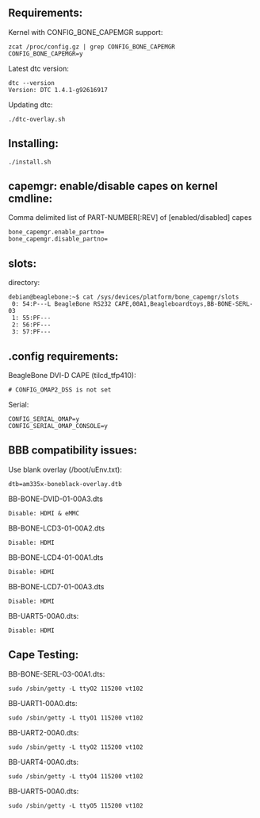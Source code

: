 Requirements:
------------

Kernel with CONFIG_BONE_CAPEMGR support:

    zcat /proc/config.gz | grep CONFIG_BONE_CAPEMGR
    CONFIG_BONE_CAPEMGR=y

Latest dtc version:

    dtc --version
    Version: DTC 1.4.1-g92616917


Updating dtc:

    ./dtc-overlay.sh

Installing:
------------

    ./install.sh

capemgr: enable/disable capes on kernel cmdline:
------------

Comma delimited list of PART-NUMBER[:REV] of [enabled/disabled] capes

    bone_capemgr.enable_partno=
    bone_capemgr.disable_partno=

slots:
------------

directory:

    debian@beaglebone:~$ cat /sys/devices/platform/bone_capemgr/slots
     0: 54:P---L BeagleBone RS232 CAPE,00A1,Beagleboardtoys,BB-BONE-SERL-03
     1: 55:PF---
     2: 56:PF---
     3: 57:PF---

.config requirements:
------------

BeagleBone DVI-D CAPE (tilcd_tfp410):

    # CONFIG_OMAP2_DSS is not set

Serial:

    CONFIG_SERIAL_OMAP=y
    CONFIG_SERIAL_OMAP_CONSOLE=y

BBB compatibility issues:
------------

Use blank overlay (/boot/uEnv.txt):

    dtb=am335x-boneblack-overlay.dtb

BB-BONE-DVID-01-00A3.dts

    Disable: HDMI & eMMC

BB-BONE-LCD3-01-00A2.dts

    Disable: HDMI

BB-BONE-LCD4-01-00A1.dts

    Disable: HDMI

BB-BONE-LCD7-01-00A3.dts

    Disable: HDMI

BB-UART5-00A0.dts:

    Disable: HDMI

Cape Testing:
------------

BB-BONE-SERL-03-00A1.dts:

    sudo /sbin/getty -L ttyO2 115200 vt102

BB-UART1-00A0.dts:

    sudo /sbin/getty -L ttyO1 115200 vt102

BB-UART2-00A0.dts:

    sudo /sbin/getty -L ttyO2 115200 vt102

BB-UART4-00A0.dts:

    sudo /sbin/getty -L ttyO4 115200 vt102

BB-UART5-00A0.dts:

    sudo /sbin/getty -L ttyO5 115200 vt102
